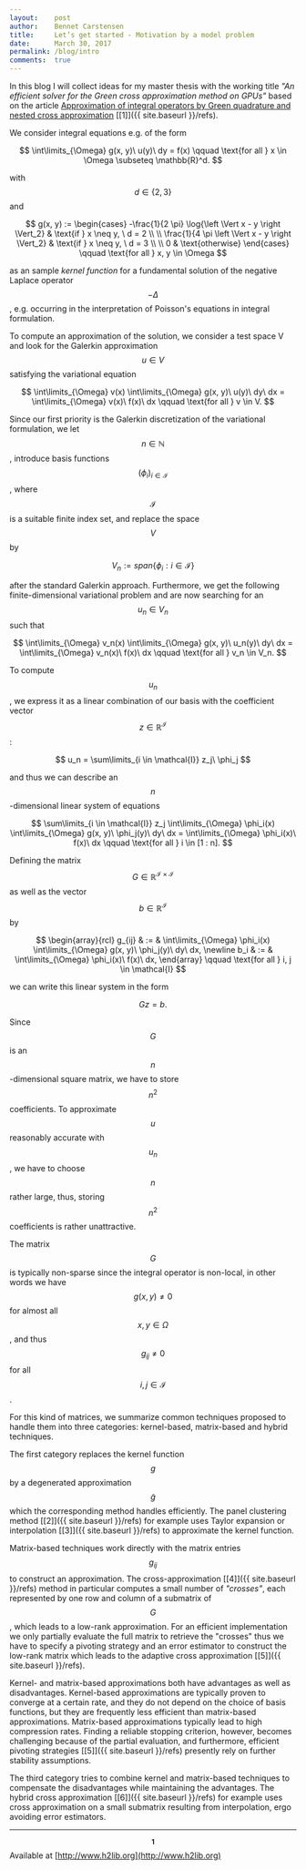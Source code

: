```yaml
---
layout:    post
author:    Bennet Carstensen
title:     Let’s get started - Motivation by a model problem
date:      March 30, 2017
permalink: /blog/intro
comments:  true
---
```


In this blog I will collect ideas for my master thesis with the working title
*"An efficient solver for the Green cross approximation method on GPUs"* based
on the article
[Approximation of integral operators by Green quadrature and nested cross approximation](https://link.springer.com/article/10.1007/s00211-015-0757-y) [\[1\]]({{ site.baseurl }}/refs).

We consider integral equations e.g. of the form

<!-- lint disable no-shortcut-reference-link no-undefined-references-->

$$
\int\limits_{\Omega} g(x, y)\ u(y)\ dy = f(x) \qquad
\text{for all } x \in \Omega \subseteq \mathbb{R}^d.
$$

<!-- lint enable no-shortcut-reference-link no-undefined-references-->

with $$d \in \{ 2, 3 \}$$ and

<!-- lint disable no-shortcut-reference-link no-undefined-references-->

$$
g(x, y) :=
\begin{cases}
  -\frac{1}{2 \pi} \log{\left \Vert x - y \right \Vert_2} &
  \text{if } x \neq y, \ d = 2 \\
  \\
  \frac{1}{4 \pi \left \Vert x - y \right \Vert_2} &
  \text{if } x \neq y, \ d = 3 \\
  \\
  0 & \text{otherwise}
\end{cases}
\qquad \text{for all } x, y \in \Omega
$$

<!-- lint enable no-shortcut-reference-link no-undefined-references-->

as an sample *kernel function* for a fundamental solution of the negative
Laplace operator $$-\Delta$$, e.g. occurring in the interpretation of
Poisson's equations in integral formulation.

<!--more-->

To compute an approximation of the solution, we consider a test space
V and look for the Galerkin approximation $$u \in V$$ satisfying the
variational equation

<!-- lint disable emphasis-marker-->

$$
\int\limits_{\Omega} v(x) \int\limits_{\Omega} g(x, y)\ u(y)\ dy\ dx =
\int\limits_{\Omega} v(x)\ f(x)\ dx \qquad \text{for all } v \in V.
$$

Since our first priority is the Galerkin discretization of the variational
formulation, we let $$n \in \mathbb{N}$$, introduce basis functions
$$(\phi_i)_{i \in \mathcal{I}}$$, where $$\mathcal{I}$$ is a suitable finite
index set, and replace the space $$V$$ by

<!-- lint enable emphasis-marker-->

<!-- lint disable no-shortcut-reference-link no-undefined-references-->

$$
V_n := span\{\phi_i : i \in \mathcal{I} \}
$$

<!-- lint enable no-shortcut-reference-link no-undefined-references-->

after the standard Galerkin approach. Furthermore, we get the following
finite-dimensional variational problem and are now searching for an $$u_n \in
V_n$$ such that

<!-- lint disable emphasis-marker-->

$$
\int\limits_{\Omega} v_n(x) \int\limits_{\Omega} g(x, y)\ u_n(y)\ dy\ dx =
\int\limits_{\Omega} v_n(x)\ f(x)\ dx \qquad \text{for all } v_n \in V_n.
$$

<!-- lint enable emphasis-marker-->

To compute $$u_n$$, we express it as a linear combination of our
basis with the coefficient vector $$z \in \mathbb{R}^{\mathcal{I}}$$:

<!-- lint disable emphasis-marker-->

$$
u_n = \sum\limits_{i \in \mathcal{I}} z_j\ \phi_j
$$

<!-- lint enable emphasis-marker-->

and thus we can describe an $$n$$-dimensional linear system of equations

<!-- lint disable no-shortcut-reference-link no-undefined-references-->

<!-- lint disable emphasis-marker-->

$$
\sum\limits_{i \in \mathcal{I}} z_j
\int\limits_{\Omega} \phi_i(x) \int\limits_{\Omega} g(x, y)\ \phi_j(y)\ dy\ dx =
\int\limits_{\Omega} \phi_i(x)\ f(x)\ dx
\qquad \text{for all } i \in [1 : n].
$$

<!-- lint enable emphasis-marker-->

<!-- lint enable no-shortcut-reference-link no-undefined-references-->

Defining the matrix $$G \in \mathbb{R}^{\mathcal{I} \times \mathcal{I}}$$ as
well as the vector $$b \in \mathbb{R}^{\mathcal{I}}$$ by

<!-- lint disable no-shortcut-reference-link no-undefined-references-->

<!-- lint disable emphasis-marker-->

$$
\begin{array}{rcl}
g_{ij} & := & \int\limits_{\Omega}
\phi_i(x) \int\limits_{\Omega} g(x, y)\ \phi_j(y)\ dy\ dx, \newline
b_i & := & \int\limits_{\Omega} \phi_i(x)\ f(x)\ dx,
\end{array}
\qquad \text{for all } i, j \in \mathcal{I}
$$

<!-- lint enable emphasis-marker-->

<!-- lint enable no-shortcut-reference-link no-undefined-references-->

we can write this linear system in the form

$$
Gz = b.
$$

Since $$G$$ is an $$n$$-dimensional square matrix, we have to store $$n^2$$
coefficients. To approximate $$u$$ reasonably accurate with $$u_n$$,
we have to choose $$n$$ rather large, thus, storing $$n^2$$ coefficients is
rather unattractive.

<!-- lint disable no-shortcut-reference-link no-undefined-references-->

The matrix $$G$$ is typically non-sparse since the integral operator is
non-local, in other words we have $$g(x, y) \neq 0$$ for almost all $$x, y \in
\Omega$$, and thus $$g_{ij} \neq 0$$ for all $$i, j \in \mathcal{I}$$.

<!-- lint enable no-shortcut-reference-link no-undefined-references-->

For this kind of matrices, we summarize common techniques proposed to handle
them into three categories: kernel-based, matrix-based and hybrid techniques.

The first category replaces the kernel function $$g$$ by a degenerated
approximation $$\tilde{g}$$ which the corresponding method handles efficiently.
The panel clustering method [\[2\]]({{ site.baseurl }}/refs) for example uses
Taylor expansion or interpolation [\[3\]]({{ site.baseurl }}/refs) to
approximate the kernel function.

Matrix-based techniques work directly with the matrix entries $$g_{ij}$$ to
construct an approximation. The cross-approximation
[\[4\]]({{ site.baseurl }}/refs) method in particular computes a small number of
*"crosses"*, each represented by one row and column of a submatrix of $$G$$,
which leads to a low-rank approximation. For an efficient implementation we
only partially evaluate the full matrix to retrieve the "crosses" thus we have
to specify a pivoting strategy and an error estimator to construct the
low-rank matrix which leads to the adaptive cross
approximation [\[5\]]({{ site.baseurl }}/refs).

Kernel- and matrix-based approximations both have advantages as well as
disadvantages. Kernel-based approximations are typically proven to converge at
a certain rate, and they do not depend on the choice of basis functions, but
they are frequently less efficient than matrix-based approximations.
Matrix-based approximations typically lead to high compression rates.
Finding a reliable stopping criterion, however, becomes challenging because of
the partial evaluation, and furthermore, efficient pivoting strategies
[\[5\]]({{ site.baseurl }}/refs) presently rely on further stability
assumptions.

The third category tries to combine kernel and matrix-based techniques to
compensate the disadvantages while maintaining the advantages. The hybrid cross
approximation [\[6\]]({{ site.baseurl }}/refs) for example uses cross
approximation on a small submatrix resulting from interpolation,
ergo avoiding error estimators.

--------------------------------------------------------------------------------
<b id="1">$$^1$$</b> Available at [http://www.h2lib.org](http://www.h2lib.org)
